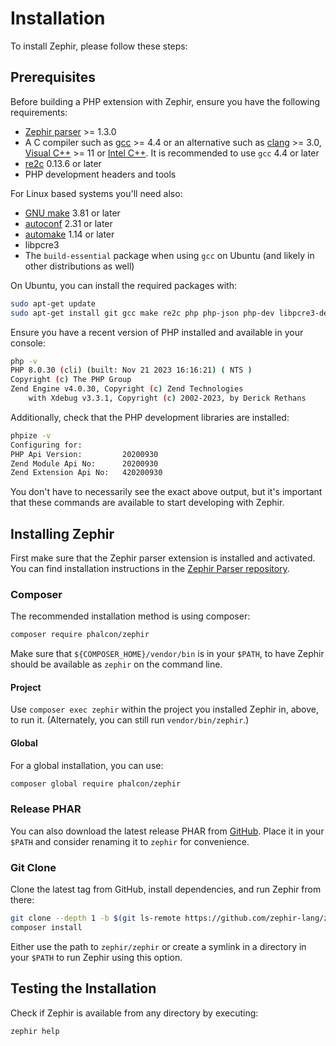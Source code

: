 # Installation

To install Zephir, please follow these steps:

## Prerequisites

Before building a PHP extension with Zephir, ensure you have the following requirements:

* [Zephir parser][parser] >= 1.3.0
* A C compiler such as [gcc][gcc] >= 4.4 or an alternative such as [clang][clang] >= 3.0, [Visual C++][visual_c] >= 11 or [Intel C++][intel_c]. It is recommended to use `gcc` 4.4 or later
* [re2c][re2c] 0.13.6 or later
* PHP development headers and tools

For Linux based systems you'll need also:
* [GNU make][gnu_make] 3.81 or later
* [autoconf][autoconf] 2.31 or later
* [automake][automake] 1.14 or later
* libpcre3
* The `build-essential` package when using `gcc` on Ubuntu (and likely in other distributions as well)

On Ubuntu, you can install the required packages with:

```bash
sudo apt-get update
sudo apt-get install git gcc make re2c php php-json php-dev libpcre3-dev build-essential
```

Ensure you have a recent version of PHP installed and available in your console:

```bash
php -v
PHP 8.0.30 (cli) (built: Nov 21 2023 16:16:21) ( NTS )
Copyright (c) The PHP Group
Zend Engine v4.0.30, Copyright (c) Zend Technologies
    with Xdebug v3.3.1, Copyright (c) 2002-2023, by Derick Rethans
```

Additionally, check that the PHP development libraries are installed:

```bash
phpize -v
Configuring for:
PHP Api Version:         20200930
Zend Module Api No:      20200930
Zend Extension Api No:   420200930
```

You don't have to necessarily see the exact above output, but it's important that these commands are available to start developing with Zephir.

## Installing Zephir

First make sure that the Zephir parser extension is installed and activated. You can find installation instructions in the [Zephir Parser repository][parser_repo].

### Composer

The recommended installation method is using composer:

```bash
composer require phalcon/zephir
```

Make sure that `${COMPOSER_HOME}/vendor/bin` is in your `$PATH`, to have Zephir should be available as `zephir` on the command line.

#### Project

Use `composer exec zephir` within the project you installed Zephir in, above, to run it. (Alternately, you can still run `vendor/bin/zephir`.)

#### Global

For a global installation, you can use:

```bash
composer global require phalcon/zephir
```

### Release PHAR

You can also download the latest release PHAR from [GitHub][zephir_releases]. Place it in your `$PATH` and consider renaming it to `zephir` for convenience.


### Git Clone

Clone the latest tag from GitHub, install dependencies, and run Zephir from there:

```bash
git clone --depth 1 -b $(git ls-remote https://github.com/zephir-lang/zephir 0.18.* | sort -t/ -k3 -Vr | head -n1 | awk -F/ '{ print $NF }') https://github.com/zephir-lang/zephir
composer install
```

Either use the path to `zephir/zephir` or create a symlink in a directory in your `$PATH` to run Zephir using this option.

## Testing the Installation

Check if Zephir is available from any directory by executing:

```bash
zephir help
```


[parser]: https://github.com/zephir-lang/php-zephir-parser
[parser_repo]: https://github.com/zephir-lang/php-zephir-parser
[gcc]: https://gcc.gnu.org/
[clang]: https://clang.llvm.org/
[visual_c]: https://support.microsoft.com/en-us/help/2977003/the-latest-supported-visual-c-downloads
[intel_c]: https://software.intel.com/en-us/c-compilers
[re2c]: https://re2c.org/
[gnu_make]: https://www.gnu.org/software/make/
[autoconf]: https://www.gnu.org/software/autoconf/autoconf.html
[automake]: https://www.gnu.org/software/automake/
[zephir_releases]: https://github.com/zephir-lang/zephir/releases/latest
